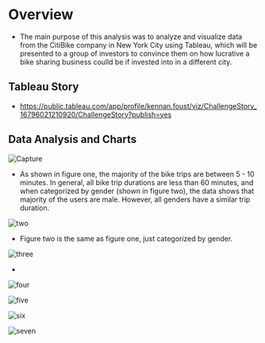 # Overview

- The main purpose of this analysis was to analyze and visualize data from the CitiBike company in New York City using Tableau, which will be presented to a group of investors to convince them on how lucrative a bike sharing business coulld be if invested into in a different city.

## Tableau Story

- https://public.tableau.com/app/profile/kennan.foust/viz/ChallengeStory_16796021210920/ChallengeStory?publish=yes

## Data Analysis and Charts
![Capture](https://user-images.githubusercontent.com/119345840/227361368-6c115360-fb75-413e-86ae-9e8bac5ae783.PNG)
 
- As shown in figure one, the majority of the bike trips are between 5 - 10 minutes. In general, all bike trip durations are less than 60 minutes, and when categorized by gender (shown in figure two), the data shows that majority of the users are male. However, all genders have a similar trip duration.

![two](https://user-images.githubusercontent.com/119345840/227361381-35703bd0-fa60-438b-a206-cd55c810fc69.PNG)

- Figure two is the same as figure one, just categorized by gender.

![three](https://user-images.githubusercontent.com/119345840/227361408-b2ec1d86-ef35-4560-93b9-b0b73b3670ba.PNG)

- 

![four](https://user-images.githubusercontent.com/119345840/227361457-bb4122c4-cb7a-4049-891d-8f5a372a23f6.PNG)

![five](https://user-images.githubusercontent.com/119345840/227361481-aabe5d21-7d43-4b61-95d7-12ec2a1c43df.PNG)

![six](https://user-images.githubusercontent.com/119345840/227361504-f1c0179d-ee70-4bca-a685-50adb19fd0b3.PNG)

![seven](https://user-images.githubusercontent.com/119345840/227361531-f8f0490b-fddf-4903-99bc-89345ba5ea8a.PNG)
